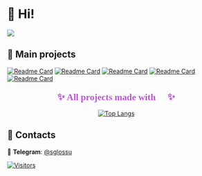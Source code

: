# 👋 Hi! 

[//]: # ([![Typing SVG]&#40;https://readme-typing-svg.herokuapp.com?color=BA55D3&lines=Welcome+to+my+GitHub+profile!&#41;]&#40;https://git.io/typing-svg&#41;)

![](https://github-profile-summary-cards.vercel.app/api/cards/profile-details?username=Sglossu&theme=dracula)


## 🚀 Main projects

[![Readme Card](https://github-readme-stats.vercel.app/api/pin/?username=Sglossu&repo=TelegramBot&theme=buefy)](https://github.com/Sglossu/TelegramBot)
[![Readme Card](https://github-readme-stats.vercel.app/api/pin/?username=Sglossu&repo=irc_server&theme=buefy)](https://github.com/Sglossu/irc_server)
[![Readme Card](https://github-readme-stats.vercel.app/api/pin/?username=Sglossu&repo=philosophers&theme=buefy)](https://github.com/Sglossu/philosophers)
[![Readme Card](https://github-readme-stats.vercel.app/api/pin/?username=Sglossu&repo=game_theory_simulator&theme=buefy)](https://github.com/Sglossu/game_theory_simulator)
[![Readme Card](https://github-readme-stats.vercel.app/api/pin/?username=Sglossu&repo=minishell&theme=buefy)](https://github.com/Sglossu/minishell)



<h3 align="center">
  <span style="font-family: 'Comic Sans MS', cursive; font-size: 1.3em; color: #ba55d3;">
    ✨ All projects made with <span style="color: #ff00f7;">💜</span> ✨
  </span>
</h3>

<div align="center">

[//]: # ([![GitHub Streak]&#40;https://github-readme-streak-stats.herokuapp.com/?user=Sglossu&theme=radical&#41;]&#40;https://git.io/streak-stats&#41;)

[![Top Langs](https://github-readme-stats.vercel.app/api/top-langs/?username=Sglossu&layout=compact&theme=radical)](https://github.com/anuraghazra/github-readme-stats)
</div>

## 💌 Contacts

🔹 **Telegram**: [@sglossu](https://t.me/sglossu)

[![Visitors](https://komarev.com/ghpvc/?username=Sglossu&color=blueviolet)](https://github.com/Sglossu)
